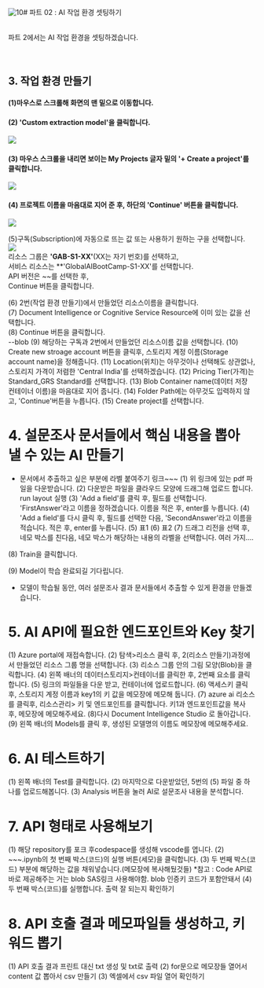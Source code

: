 ![10](https://github.com/pmj-chosim/azureappdeploy/assets/114579651/1398db6f-b6b6-4101-9785-c2f89f7cad1e)# 파트 02 : AI 작업 환경 셋팅하기

<br>
파트 2에서는 AI 작업 환경을 셋팅하겠습니다.  
<br>
<br>
<br>

## 3. 작업 환경 만들기
  

#### (1)마우스로 스크롤해 화면의 맨 밑으로 이동합니다.    
#### (2) 'Custom extraction model'을 클릭합니다.  
![](https://github.com/pmj-chosim/azureappdeploy/raw/main/img/9.png)  
  
#### (3) 마우스 스크롤을 내리면 보이는 My Projects 글자 밑의 '+ Create a project'를 클릭합니다.    
![](https://github.com/pmj-chosim/azureappdeploy/raw/main/img/10.png)  
  
#### (4) 프로젝트 이름을 마음대로 지어 준 후, 하단의 'Continue' 버튼을 클릭합니다.  
![](https://github.com/pmj-chosim/azureappdeploy/raw/main/img/11.png)   

(5)구독(Subscription)에 자동으로 뜨는 값 또는 사용하기 원하는 구을 선택합니다.  
![](https://github.com/pmj-chosim/azureappdeploy/raw/main/img/12.png)  
리소스 그룹은 **'GAB-S1-XX'**(XX는 자기 번호)를 선택하고,  
서비스 리소스는 **'GlobalAIBootCamp-S1-XX'를 선택합니다.  
API 버전은 ~~를 선택한 후,  
Continue 버튼을 클릭합니다.  

(6) 2번(작업 환경 만들기)에서 만들었던 리소스이름을 클릭합니다.  
(7) Document Intelligence or Cognitive Service Resource에 이미 있는 값을 선택합니다.  
(8) Continue 버튼을 클릭합니다.  
--blob
(9) 해당하는 구독과 2번에서 만들었던 리소스이름 값을 선택합니다.
(10) Create new stroage account 버튼을 클릭후, 스토리지 계정 이름(Storage account name)을 정해줍니다.
(11) Location(위치)는 아무것이나 선택해도 상관없나, 스토리지 가격이 저렴한 'Central India'를 선택하겠습니다.
(12) Pricing Tier(가격)는 Standard_GRS Standard를 선택합니다.
(13) Blob Container name(데이터 저장 컨테이너 이름)을 마음대로 지어 줍니다.
(14) Folder Path에는 아무것도 입력하지 않고, 'Continue'버튼을 누릅니다.
(15) Create project를 선택합니다.

# 4. 설문조사 문서들에서 핵심 내용을 뽑아 낼 수 있는 AI 만들기

* 문서에서 추출하고 싶은 부분에 라벨 붙여주기
링크~~~
(1) 위 링크에 있는 pdf 파일을 다운받습니다.
(2) 다운받은 파일을 클라우드 모양에 드래그해 업로드 합니다.
run layout 실행
(3) 'Add a field'를 클릭 후, 필드를 선택합니다. 'FirstAnswer'라고 이름을 정하겠습니다. 이름을 적은 후, enter를 누릅니다.
(4)  'Add a field'를 다시 클릭 후, 필드를 선택한 다음, 'SecondAnswer'라고 이름을 적습니다. 적은 후, enter를 누릅니다.
(5) 표1
(6) 표2
(7) 드래그 리전을 선택 후, 네모 박스를 친다음, 네모 박스가 해당하는 내용의 라벨을 선택합니다.
여러 가지....

(8) Train을 클릭합니다.

(9) Model이 학습 완료되길 기다립니다.


- 모델이 학습될 동안, 여러 설문조사 결과 문서들에서 추출할 수 있게 환경을 만들겠습니다.

# 5. AI API에 필요한 엔드포인트와 Key 찾기
(1) Azure portal에 재접속합니다.
(2) 탐색>리소스 클릭 후, 2(리소스 만들기)과정에서 만들었던 리소스 그룹 명을 선택합니다.
(3) 리소스 그룹 안의 그림 모양(Blob)을 클릭합니다.
(4) 왼쪽 배너의 데이터스토리지>컨테이너를 클릭한 후, 2번째 요소를 클릭합니다.
(5) 링크의 파일들을 다운 받고, 컨테이너에 업로드합니다.
(6) 액세스키 클릭 후, 스토리지 계정 이름과 key1의 키 값을 메모장에 메모해 둡니다.
(7) azure ai 리소스를 클릭후, 리소스관리> 키 및 엔드포인트를 클릭합니다. 키1과 엔드포인트값을 복사 후, 메모장에 메모해주세요.
(8)다시 Document Intelligence Studio 로 돌아갑니다.
(9) 왼쪽 배너의 Models를 클릭 후, 생성된 모델명의 이름도 메모장에 메모해주세요.

# 6. AI 테스트하기
(1) 왼쪽 배너의 Test를 클릭합니다.
(2) 마지막으로 다운받았던, 5번의 (5) 파일 중 하나를 업로드해봅니다.
(3) Analysis 버튼을 눌러 AI로 설문조사 내용을 분석합니다.

# 7. API 형태로 사용해보기
(1) 해당 repository를 포크 후codespace를 생성해 vscode를 엽니다.
(2) ~~~.ipynb의 첫 번째 박스(코드)의 실행 버튼(세모)을 클릭합니다.
(3) 두 번째 박스(코드) 부분에 해당하는 값을 채워넣습니다.(메모장에 복사해뒀것들)
*참고 : Code API로 바로 제공해주는 거는 blob SAS링크 사용해야함. blob 인증키 코드가 포함안돼서
(4) 두 번째 박스(코드)를 실행합니다.
출력 잘 되는지 확인하기

# 8. API 호출 결과 메모파일들 생성하고, 키워드 뽑기
(1) API 호출 결과 프린트 대신 txt 생성 및 txt로 출력
(2) for문으로 메모장들 열어서 content 값 뽑아서 csv 만들기
(3) 엑셀에서 csv 파일 열어 확인하기


